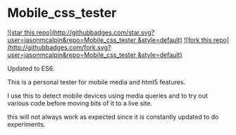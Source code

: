 Mobile_css_tester
=================

[![star this repo](http://githubbadges.com/star.svg?user=jasonmcalpin&repo=Mobile_css_tester
&style=default)](https://github.com/jasonmcalpin/node_starter)
[![fork this repo](http://githubbadges.com/fork.svg?user=jasonmcalpin&repo=Mobile_css_tester
&style=default)](https://github.com/jasonmcalpin/node_starter/fork)

Updated to ES6.

This is a personal tester for mobile media and html5 features.

I use this to detect mobile devices using media queries and to try out various code before moving bits of it to a live site. 

this will not always work as expected since it is constantly updated to do experiments.
